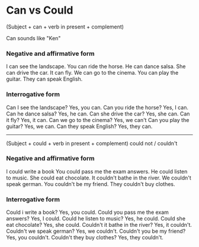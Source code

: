 # Can vs Could

(Subject + can + verb in present + complement)

Can sounds like "Ken"

### Negative and affirmative form

I can see the landscape.
You can ride the horse.
He can dance salsa.
She can drive the car.
It can fly.
We can go to the cinema.
You can play the guitar.
They can speak English.

### Interrogative form

Can I see the landscape? Yes, you can.
Can you ride the horse? Yes, I can.
Can he dance salsa? Yes, he can.
Can she drive the car? Yes, she can.
Can it fly? Yes, it can.
Can we go to the cinema? Yes, we can't
Can you play the guitar? Yes, we can.
Can they speak English? Yes, they can.

------------------------------------------------------------------------

(Subject + could + verb in present + complement)
           could not / couldn't

### Negative and affirmative form

I could write a book
You could pass me the exam answers.
He could listen to music.
She could eat chocolate.
It couldn't bathe in the river.
We couldn't speak german.
You couldn't be my friend.
They couldn't buy clothes.

### Interrogative form

Could i write a book? Yes, you could.
Could you pass me the exam answers? Yes, I could.
Could he listen to music? Yes, he could.
Could she eat chocolate? Yes, she could.
Couldn't it bathe in the river? Yes, it couldn't.
Couldn't we speak german? Yes, we couldn't.
Couldn't you be my friend? Yes, you couldn't.
Couldn't they buy clothes? Yes, they couldn't.
